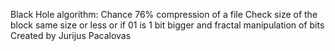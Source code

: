 Black Hole algorithm:
Chance 76% compression of a file
Check size of the block same size or less or if 01 is 1 bit bigger and fractal manipulation of bits
Created by Jurijus Pacalovas 
